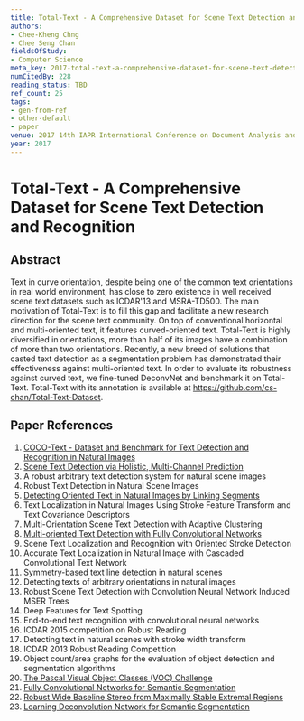 ```yaml
---
title: Total-Text - A Comprehensive Dataset for Scene Text Detection and Recognition
authors:
- Chee-Kheng Chng
- Chee Seng Chan
fieldsOfStudy:
- Computer Science
meta_key: 2017-total-text-a-comprehensive-dataset-for-scene-text-detection-and-recognition
numCitedBy: 228
reading_status: TBD
ref_count: 25
tags:
- gen-from-ref
- other-default
- paper
venue: 2017 14th IAPR International Conference on Document Analysis and Recognition (ICDAR)
year: 2017
---
```


# Total-Text - A Comprehensive Dataset for Scene Text Detection and Recognition

## Abstract

Text in curve orientation, despite being one of the common text orientations in real world environment, has close to zero existence in well received scene text datasets such as ICDAR'13 and MSRA-TD500. The main motivation of Total-Text is to fill this gap and facilitate a new research direction for the scene text community. On top of conventional horizontal and multi-oriented text, it features curved-oriented text. Total-Text is highly diversified in orientations, more than half of its images have a combination of more than two orientations. Recently, a new breed of solutions that casted text detection as a segmentation problem has demonstrated their effectiveness against multi-oriented text. In order to evaluate its robustness against curved text, we fine-tuned DeconvNet and benchmark it on Total-Text. Total-Text with its annotation is available at https://github.com/cs-chan/Total-Text-Dataset.

## Paper References

1. [COCO-Text - Dataset and Benchmark for Text Detection and Recognition in Natural Images](2016-coco-text-dataset-and-benchmark-for-text-detection-and-recognition-in-natural-images)
2. [Scene Text Detection via Holistic, Multi-Channel Prediction](2016-scene-text-detection-via-holistic-multi-channel-prediction)
3. A robust arbitrary text detection system for natural scene images
4. Robust Text Detection in Natural Scene Images
5. [Detecting Oriented Text in Natural Images by Linking Segments](2017-detecting-oriented-text-in-natural-images-by-linking-segments)
6. Text Localization in Natural Images Using Stroke Feature Transform and Text Covariance Descriptors
7. Multi-Orientation Scene Text Detection with Adaptive Clustering
8. [Multi-oriented Text Detection with Fully Convolutional Networks](2016-multi-oriented-text-detection-with-fully-convolutional-networks)
9. Scene Text Localization and Recognition with Oriented Stroke Detection
10. Accurate Text Localization in Natural Image with Cascaded Convolutional Text Network
11. Symmetry-based text line detection in natural scenes
12. Detecting texts of arbitrary orientations in natural images
13. Robust Scene Text Detection with Convolution Neural Network Induced MSER Trees
14. Deep Features for Text Spotting
15. End-to-end text recognition with convolutional neural networks
16. ICDAR 2015 competition on Robust Reading
17. Detecting text in natural scenes with stroke width transform
18. ICDAR 2013 Robust Reading Competition
19. Object count/area graphs for the evaluation of object detection and segmentation algorithms
20. [The Pascal Visual Object Classes (VOC) Challenge](2009-the-pascal-visual-object-classes-voc-challenge)
21. [Fully Convolutional Networks for Semantic Segmentation](2017-fully-convolutional-networks-for-semantic-segmentation)
22. [Robust Wide Baseline Stereo from Maximally Stable Extremal Regions](2002-robust-wide-baseline-stereo-from-maximally-stable-extremal-regions)
23. [Learning Deconvolution Network for Semantic Segmentation](2015-learning-deconvolution-network-for-semantic-segmentation)

